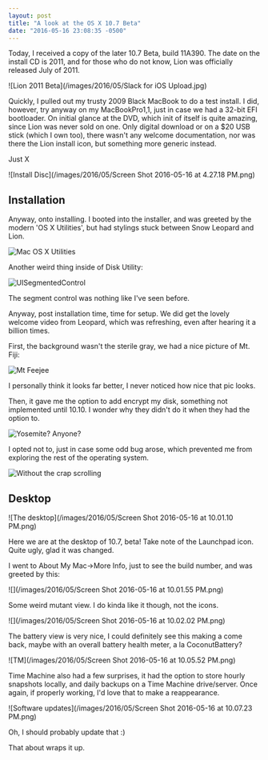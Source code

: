```yaml
---
layout: post
title: "A look at the OS X 10.7 Beta"
date: "2016-05-16 23:08:35 -0500"
---
```

Today, I received a copy of the later 10.7 Beta, build 11A390. The date on the install CD is 2011, and for those who do not know, Lion was officially released July of 2011.


![Lion 2011 Beta](/images/2016/05/Slack for iOS Upload.jpg)

Quickly, I pulled out my trusty 2009 Black MacBook to do a test install. I did, however, try anyway on my MacBookPro1,1, just in case we had a 32-bit EFI bootloader. On initial glance at the DVD, which init of itself is quite amazing, since Lion was never sold on one. Only digital download or on a $20 USB stick (which I own too), there wasn't any welcome documentation, nor was there the Lion install icon, but something more generic instead.

Just X

![Install Disc](/images/2016/05/Screen Shot 2016-05-16 at 4.27.18 PM.png)

## Installation

Anyway, onto installing. I booted into the installer, and was greeted by the modern 'OS X Utilities', but had stylings stuck between Snow Leopard and Lion.

![Mac OS X Utilities](/images/2016/05/IMG_1819.JPG)

Another weird thing inside of Disk Utility:

![UISegmentedControl](/images/2016/05/IMG_1821.JPG)

The segment control was nothing like I've seen before.

Anyway, post installation time, time for setup. We did get the lovely welcome video from Leopard, which was refreshing, even after hearing it a billion times.

First, the background wasn't the sterile gray, we had a nice picture of Mt. Fiji:

![Mt Feejee](/images/2016/05/IMG_1825.JPG)

I personally think it looks far better, I never noticed how nice that pic looks.

Then, it gave me the option to add encrypt my disk, something not implemented until 10.10. I wonder why they didn't do it when they had the option to.

![Yosemite? Anyone?](/images/2016/05/IMG_1827.JPG)

I opted not to, just in case some odd bug arose, which prevented me from exploring the rest of the operating system.

![Without the crap scrolling](/images/2016/05/IMG_1828.JPG)

## Desktop

![The desktop](/images/2016/05/Screen Shot 2016-05-16 at 10.01.10 PM.png)

Here we are at the desktop of 10.7, beta! Take note of the Launchpad icon.
Quite ugly, glad it was changed.

I went to About My Mac->More Info, just to see the build number, and was greeted by this:

![](/images/2016/05/Screen Shot 2016-05-16 at 10.01.55 PM.png)

Some weird mutant view. I do kinda like it though, not the icons.

![](/images/2016/05/Screen Shot 2016-05-16 at 10.02.02 PM.png)

The battery view is very nice, I could definitely see this making a come back, maybe with an overall battery health meter, a la CoconutBattery?

![TM](/images/2016/05/Screen Shot 2016-05-16 at 10.05.52 PM.png)

Time Machine also had a few surprises, it had the option to store hourly snapshots locally, and daily backups on a Time Machine drive/server. Once again, if properly working, I'd love that to make a reappearance.



![Software updates](/images/2016/05/Screen Shot 2016-05-16 at 10.07.23 PM.png)

Oh, I should probably update that :)

That about wraps it up.
